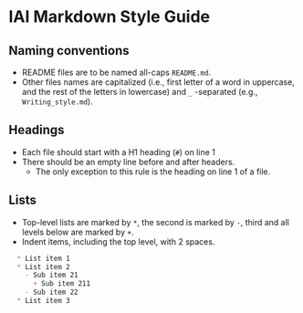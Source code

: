 # IAI Markdown Style Guide

## Naming conventions

  * README files are to be named all-caps `README.md`.
  * Other files names are capitalized (i.e., first letter of a word in uppercase, and the rest of the letters in lowercase) and `_` -separated (e.g., `Writing_style.md`).

## Headings

  * Each file should start with a H1 heading (`#`) on line 1
  * There should be an empty line before and after headers.
    - The only exception to this rule is the heading on line 1 of a file.

## Lists

  * Top-level lists are marked by `*`, the second is marked by `-`, third and all levels below are marked by `+`.
  * Indent items, including the top level, with 2 spaces.

```Markdown
  * List item 1
  * List item 2
    - Sub item 21
      + Sub item 211
    - Sub item 22
  * List item 3
```
